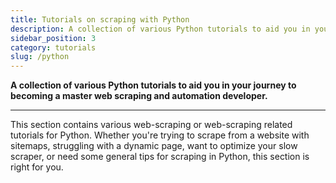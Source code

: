 ```yaml
---
title: Tutorials on scraping with Python
description: A collection of various Python tutorials to aid you in your journey to becoming a master web scraping and automation developer.
sidebar_position: 3
category: tutorials
slug: /python
---
```


**A collection of various Python tutorials to aid you in your journey to becoming a master web scraping and automation developer.**

---

This section contains various web-scraping or web-scraping related tutorials for Python. Whether you're trying to scrape from a website with sitemaps, struggling with a dynamic page, want to optimize your slow scraper, or need some general tips for scraping in Python, this section is right for you.
